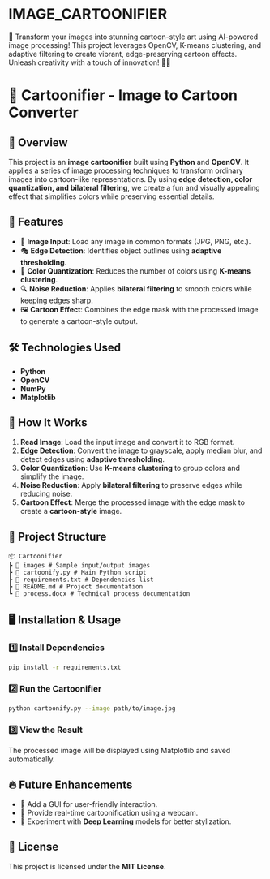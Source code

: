 # IMAGE_CARTOONIFIER
🚀 Transform your images into stunning cartoon-style art using AI-powered image processing! This project leverages OpenCV, K-means clustering, and adaptive filtering to create vibrant, edge-preserving cartoon effects. Unleash creativity with a touch of innovation! 🎨✨


# 🎨 Cartoonifier - Image to Cartoon Converter  

## 📌 Overview  
This project is an **image cartoonifier** built using **Python** and **OpenCV**. It applies a series of image processing techniques to transform ordinary images into cartoon-like representations. By using **edge detection, color quantization, and bilateral filtering**, we create a fun and visually appealing effect that simplifies colors while preserving essential details.  

## 🚀 Features  
- 📸 **Image Input**: Load any image in common formats (JPG, PNG, etc.).  
- 🎭 **Edge Detection**: Identifies object outlines using **adaptive thresholding**.  
- 🎨 **Color Quantization**: Reduces the number of colors using **K-means clustering**.  
- 🔍 **Noise Reduction**: Applies **bilateral filtering** to smooth colors while keeping edges sharp.  
- 🖼️ **Cartoon Effect**: Combines the edge mask with the processed image to generate a cartoon-style output.  

## 🛠️ Technologies Used  
- **Python**  
- **OpenCV**  
- **NumPy**  
- **Matplotlib**  

## 📌 How It Works  
1. **Read Image**: Load the input image and convert it to RGB format.  
2. **Edge Detection**: Convert the image to grayscale, apply median blur, and detect edges using **adaptive thresholding**.  
3. **Color Quantization**: Use **K-means clustering** to group colors and simplify the image.  
4. **Noise Reduction**: Apply **bilateral filtering** to preserve edges while reducing noise.  
5. **Cartoon Effect**: Merge the processed image with the edge mask to create a **cartoon-style** image.  

## 📂 Project Structure  
```
📦 Cartoonifier
┣ 📂 images # Sample input/output images
┣ 📜 cartoonify.py # Main Python script
┣ 📜 requirements.txt # Dependencies list
┣ 📜 README.md # Project documentation
┗ 📜 process.docx # Technical process documentation
```



## 🖥️ Installation & Usage  

### 1️⃣ Install Dependencies  
```bash
pip install -r requirements.txt
```
### 2️⃣ Run the Cartoonifier
```bash
python cartoonify.py --image path/to/image.jpg
```
### 3️⃣ View the Result
The processed image will be displayed using Matplotlib and saved automatically.


## 🔥 Future Enhancements  
- 📌 Add a GUI for user-friendly interaction.  
- 📌 Provide real-time cartoonification using a webcam.  
- 📌 Experiment with **Deep Learning** models for better stylization.  

## 📜 License  
This project is licensed under the **MIT License**.  
